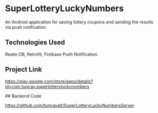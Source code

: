 # SuperLotteryLuckyNumbers

An Android application for saving lottery coupons and sending the results via push notification.

## Technologies Used

Realm DB,
Retrofit,
Firebase Push Notification.

## Project Link

https://play.google.com/store/apps/details?id=com.tuncay.superlotteryluckynumbers

## Backend Code

https://github.com/tuncayalt/SuperLotteryLuckyNumbersServer

